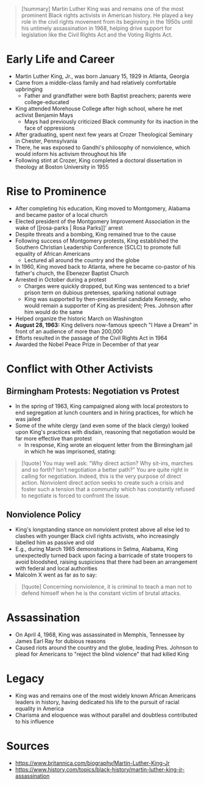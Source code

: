 > [!summary]
> Martin Luther King was and remains one of the most prominent Black rights activists in American history. He played a key role in the civil rights movement from its beginning in the 1950s until his untimely assassination in 1968, helping drive support for legislation like the Civil Rights Act and the Voting Rights Act.

# Early Life and Career

- Martin Luther King, Jr., was born January 15, 1929 in Atlanta, Georgia
- Came from a middle-class family and had relatively comfortable upbringing
	- Father and grandfather were both Baptist preachers; parents were college-educated
- King attended Morehouse College after high school, where he met activist Benjamin Mays
	- Mays had previously criticized Black community for its inaction in the face of oppressions
- After graduating, spent next few years at Crozer Theological Seminary in Chester, Pennsylvania
- There, he was exposed to Gandhi's philosophy of nonviolence, which would inform his activism throughout his life
- Following stint at Crozer, King completed a doctoral dissertation in theology at Boston University in 1955

# Rise to Prominence

- After completing his education, King moved to Montgomery, Alabama and became pastor of a local church
- Elected president of the Montgomery Improvement Association in the wake of  [[rosa-parks | Rosa Parks]]' arrest
- Despite threats and a bombing, King remained true to the cause
- Following success of Montgomery protests, King established the Southern Christian Leadership Conference (SCLC) to promote full equality of African Americans
	- Lectured all around the country and the globe
- In 1960, King moved back to Atlanta, where he became co-pastor of his father's church, the Ebenezer Baptist Church
- Arrested in October during a protest
	- Charges were quickly dropped, but King was sentenced to a brief prison term on dubious pretenses, sparking national outrage
	- King was supported by then-presidential candidate Kennedy, who would remain a supporter of King as president; Pres. Johnson after him would do the same
- Helped organize the historic March on Washington
- **August 28, 1963:** King delivers now-famous speech "I Have a Dream" in front of an audience of more than 200,000
- Efforts resulted in the passage of the Civil Rights Act in 1964
- Awarded the Nobel Peace Prize in December of that year

# Conflict with Other Activists

## Birmingham Protests: Negotiation vs Protest

 - In the spring of 1963, King campaigned along with local protestors to end segregation at lunch counters and in hiring practices, for which he was jailed
- Some of the white clergy (and even some of the black clergy) looked upon King's practices with disdain, reasoning that negotiation would be far more effective than protest
	- In response, King wrote an eloquent letter from the Birmingham jail in which he was imprisoned, stating:
> [!quote]
> You may well ask: “Why direct action? Why sit-ins, marches and so forth? Isn’t negotiation a better path?” You are quite right in calling for negotiation. Indeed, this is the very purpose of direct action. Nonviolent direct action seeks to create such a crisis and foster such a tension that a community which has constantly refused to negotiate is forced to confront the issue.	

## Nonviolence Policy

- King's longstanding stance on nonviolent protest above all else led to clashes with younger Black civil rights activists, who increasingly labelled him as passive and old
- E.g., during March 1965 demonstrations in Selma, Alabama, King unexpectedly turned back upon facing a barricade of state troopers to avoid bloodshed, raising suspicions that there had been an arrangement with federal and local authorities
- Malcolm X went as far as to say:
> [!quote]
> Concerning nonviolence, it is criminal to teach a man not to defend himself when he is the constant victim of brutal attacks.

# Assassination

- On April 4, 1968, King was assassinated in Memphis, Tennessee by James Earl Ray for dubious reasons
- Caused riots around the country and the globe, leading Pres. Johnson to plead for Americans to "reject the blind violence" that had killed King

# Legacy

- King was and remains one of the most widely known African Americans leaders in history, having dedicated his life to the pursuit of racial equality in America
- Charisma and eloquence was without parallel and doubtless contributed to his influence

# Sources

- https://www.britannica.com/biography/Martin-Luther-King-Jr
- https://www.history.com/topics/black-history/martin-luther-king-jr-assassination